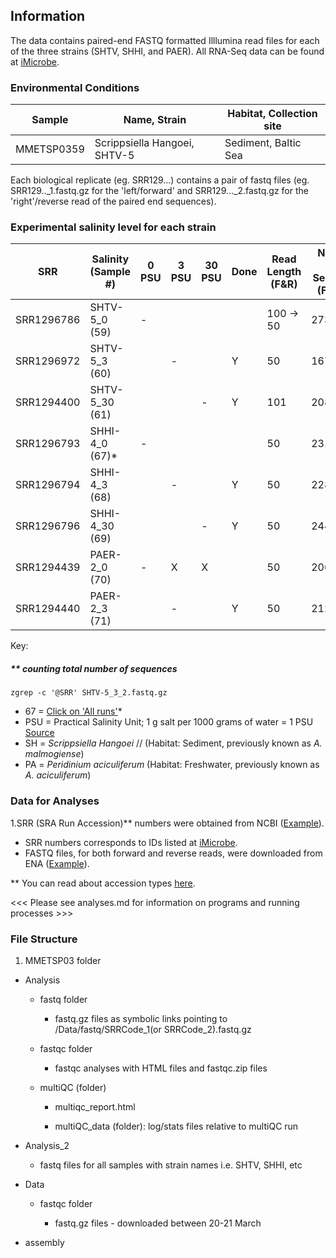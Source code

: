 ## Information

The data contains paired-end FASTQ formatted Illlumina read files for each of the three strains (SHTV, SHHI, and PAER). All RNA-Seq data can be found at [iMicrobe](https://www.imicrobe.us/#/investigators/180). 

### Environmental Conditions

| Sample     | Name, Strain                  |  Habitat, Collection site  |
|--------    | -------------------           |-----                       |
|MMETSP0359   | Scrippsiella Hangoei, SHTV-5 | Sediment, Baltic Sea       |

Each biological replicate (eg. SRR129...) contains a pair of fastq files (eg. SRR129.._1.fastq.gz for the 'left/forward' and SRR129..._2.fastq.gz for the 'right'/reverse read of the paired end sequences).
 
### Experimental salinity level for each strain

| SRR        | Salinity (Sample #)|  0 PSU | 3 PSU	| 30 PSU	| Done | Read Length (F&R)| Number of Sequence (F&R)** |
|--------    | -------------------|-----   |---	   |---	    | ---  | -----| --- |
| SRR1296786 |  SHTV-5_0 (59) 	     |   	-    |  	    |   	    |   |  100 -> 50 |  27365859 |
| SRR1296972 |  SHTV-5_3 (60) 	     |   	    |  - 	  |   	    | Y    |   50 | 16785889 |
| SRR1294400 | SHTV-5_30 (61)	       |   	    |   	  |  - 	 | Y       | 101 | 20841201 |
| SRR1296793 | SHHI-4_0 (67)*       |   -    |  	   |   	  |        |  50 | 23109623 |
| SRR1296794 | SHHI-4_3 (68)	       |   	    |  -	  |   	  | Y       |  50 | 22831746|
| SRR1296796 | SHHI-4_30 (69)	       |    	   |  	   |   -	 | Y       |  50 | 24488163 |
| SRR1294439 | PAER-2_0 (70)       |    -    |   X   |   X   |         | 50 | 20622130 |
| SRR1294440 | PAER-2_3 (71)	       |   	    |  -	  |   	  | Y       |   50 | 21274591|

Key:

##### ** counting total number of sequences
```
zgrep -c '@SRR' SHTV-5_3_2.fastq.gz
```
+ 67 = [Click on 'All runs'](https://www.ncbi.nlm.nih.gov/sra/?term=SRR1294439)*
+ PSU = Practical Salinity Unit; 1 g salt per 1000 grams of water = 1 PSU [Source](https://podaac.jpl.nasa.gov/SeaSurfaceSalinity)
+ SH = *Scrippsiella Hangoei* //  (Habitat: Sediment, previously known as *A. malmogiense*)
+ PA = *Peridinium aciculiferum* (Habitat: Freshwater, previously known as *A. aciculiferum*)

### Data for Analyses

1.SRR (SRA Run Accession)** numbers were obtained from NCBI ([Example](https://www.ncbi.nlm.nih.gov/sra?LinkName=biosample_sra&from_uid=2740276)).
* SRR numbers corresponds to IDs listed at [iMicrobe](https://www.imicrobe.us/#/investigators/180).
* FASTQ files, for both forward and reverse reads, were downloaded from ENA ([Example](https://www.ebi.ac.uk/ena/data/view/SRR1294400)).

** You can read about accession types [here](https://www.ncbi.nlm.nih.gov/books/NBK56913/#search.what_do_the_different_sra_accessi).

<<< Please see analyses.md for information on programs and running processes >>>

### File Structure

1. MMETSP03 folder

* Analysis

  * fastq folder
  
    * fastq.gz files as symbolic links pointing to /Data/fastq/SRRCode_1(or SRRCode_2).fastq.gz
  
  * fastqc folder
  
    * fastqc analyses with HTML files and fastqc.zip files
  
  * multiQC (folder)
  
    * multiqc_report.html
    
    * multiQC_data (folder): log/stats files relative to multiQC run

* Analysis_2

  * fastq files for all samples with strain names i.e. SHTV, SHHI, etc

* Data

  * fastqc folder
  
    * fastq.gz files - downloaded between 20-21 March
 
 * assembly
